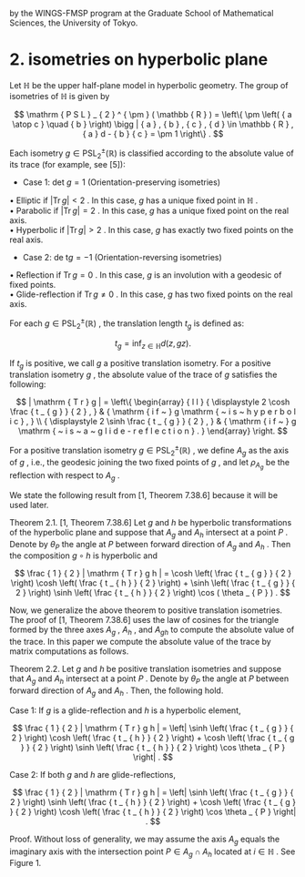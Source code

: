 by the WINGS-FMSP program at the Graduate School of Mathematical Sciences, the University of Tokyo.

# 2. isometries on hyperbolic plane

Let $\mathbb { H }$ be the upper half-plane model in hyperbolic geometry. The group of isometries of $\mathbb { H }$ is given by

$$
\mathrm { P S L } _ { 2 } ^ { \pm } ( \mathbb { R } ) = \left\{ \pm \left( { a \atop c } \quad { b } \right) \bigg | { a } , { b } , { c } , { d } \in \mathbb { R } , { a } d - { b } { c } = \pm 1 \right\} .
$$

Each isometry $g \in \mathrm { { P S L } _ { 2 } ^ { \pm } ( \mathbb { R } ) }$ is classified according to the absolute value of its trace (for example, see [5]):

- Case 1: det $g = 1$ (Orientation-preserving isometries)

• Elliptic if $| \operatorname { T r } g | < 2$ . In this case, $g$ has a unique fixed point in $\mathbb { H }$ .   
• Parabolic if $| \operatorname { T r } g | = 2$ . In this case, $g$ has a unique fixed point on the real axis.   
• Hyperbolic if $| \operatorname { T r } g | > 2$ . In this case, $g$ has exactly two fixed points on the real axis.

- Case 2: de $\mathrm { t } g = - 1$ (Orientation-reversing isometries)

• Reflection if $\operatorname { T r } g = 0$ . In this case, $g$ is an involution with a geodesic of fixed points.   
• Glide-reflection if $\operatorname { T r } g \neq 0$ . In this case, $g$ has two fixed points on the real axis.

For each $g \in \mathrm { { P S L } _ { 2 } ^ { \pm } ( \mathbb { R } ) }$ , the translation length $t _ { g }$ is defined as:

$$
t _ { g } = \operatorname* { i n f } _ { z \in \mathbb { H } } d ( z , g z ) .
$$

If $t _ { g }$ is positive, we call $g$ a positive translation isometry. For a positive translation isometry $g$ , the absolute value of the trace of $g$ satisfies the following:

$$
| \mathrm { T r } g | = \left\{ \begin{array} { l l } { \displaystyle 2 \cosh \frac { t _ { g } } { 2 } , } & { \mathrm { i f ~ } g \mathrm { ~ i s ~ h y p e r b o l i c } , } \\ { \displaystyle 2 \sinh \frac { t _ { g } } { 2 } , } & { \mathrm { i f ~ } g \mathrm { ~ i s ~ a ~ g l i d e - r e f l e c t i o n } . } \end{array} \right.
$$

For a positive translation isometry $g \in \mathrm { { P S L } _ { 2 } ^ { \pm } ( \mathbb { R } ) }$ , we define $A _ { g }$ as the axis of $g$ , i.e., the geodesic joining the two fixed points of $g$ , and let $\rho _ { A _ { g } }$ be the reflection with respect to $A _ { g }$ .

We state the following result from [1, Theorem 7.38.6] because it will be used later.

Theorem 2.1. [1, Theorem 7.38.6] Let $g$ and $h$ be hyperbolic transformations of the hyperbolic plane and suppose that $A _ { g }$ and $A _ { h }$ intersect at a point $P$ . Denote by $\theta _ { P }$ the angle at $P$ between forward direction of $A _ { g }$ and $A _ { h }$ . Then the composition $g \circ h$ is hyperbolic and

$$
\frac { 1 } { 2 } | \mathrm { T r } g h | = \cosh \left( \frac { t _ { g } } { 2 } \right) \cosh \left( \frac { t _ { h } } { 2 } \right) + \sinh \left( \frac { t _ { g } } { 2 } \right) \sinh \left( \frac { t _ { h } } { 2 } \right) \cos ( \theta _ { P } ) .
$$

Now, we generalize the above theorem to positive translation isometries. The proof of [1, Theorem 7.38.6] uses the law of cosines for the triangle formed by the three axes $A _ { g }$ , $A _ { h }$ , and $A _ { g h }$ to compute the absolute value of the trace. In this paper we compute the absolute value of the trace by matrix computations as follows.

Theorem 2.2. Let $g$ and $h$ be positive translation isometries and suppose that $A _ { g }$ and $A _ { h }$ intersect at a point $P$ . Denote by $\theta _ { P }$ the angle at $P$ between forward direction of $A _ { g }$ and $A _ { h }$ . Then, the following hold.

Case 1: If $g$ is a glide-reflection and $h$ is a hyperbolic element,

$$
\frac { 1 } { 2 } | \mathrm { T r } g h | = \left| \sinh \left( \frac { t _ { g } } { 2 } \right) \cosh \left( \frac { t _ { h } } { 2 } \right) + \cosh \left( \frac { t _ { g } } { 2 } \right) \sinh \left( \frac { t _ { h } } { 2 } \right) \cos \theta _ { P } \right| .
$$

Case 2: If both $g$ and $h$ are glide-reflections,

$$
\frac { 1 } { 2 } | \mathrm { T r } g h | = \left| \sinh \left( \frac { t _ { g } } { 2 } \right) \sinh \left( \frac { t _ { h } } { 2 } \right) + \cosh \left( \frac { t _ { g } } { 2 } \right) \cosh \left( \frac { t _ { h } } { 2 } \right) \cos \theta _ { P } \right| .
$$

Proof. Without loss of generality, we may assume the axis $A _ { g }$ equals the imaginary axis with the intersection point $P \in A _ { g } \cap A _ { h }$ located at $i \in \mathbb { H }$ . See Figure 1.